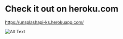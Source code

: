 # Check it out on heroku.com

https://unsplashapi-ks.herokuapp.com/

![Alt Text](https://media.giphy.com/media/QYdqFycYA84IZyFaKE/giphy.gif)
